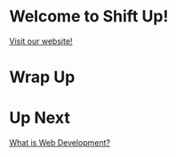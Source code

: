# Welcome to Shift Up!
[Visit our website!](https://www.shiftup.tech)
# Wrap Up

# Up Next
[What is Web Development?](https://github.com/shift-up/coursebook/blob/module/0/module/module-0/section-2/README.md)
